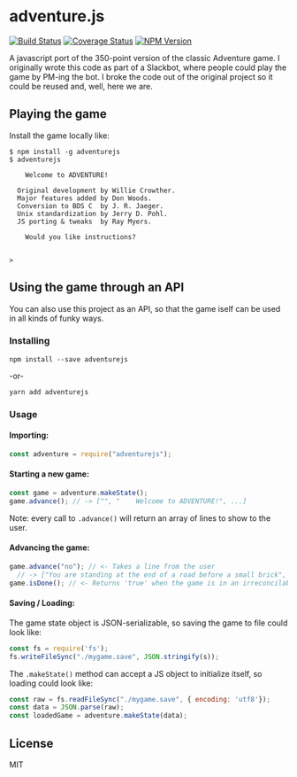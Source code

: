 # adventure.js

[![Build Status](https://travis-ci.org/raydog/adventure.js.svg?branch=master)](https://travis-ci.org/raydog/adventure.js) [![Coverage Status](https://coveralls.io/repos/github/raydog/adventure.js/badge.svg?branch=master)](https://coveralls.io/github/raydog/adventure.js?branch=master) [![NPM Version](https://img.shields.io/npm/v/adventurejs.svg)](https://www.npmjs.com/package/adventurejs)

A javascript port of the 350-point version of the classic Adventure game. I originally wrote this code as part of a Slackbot, where people could play the game by PM-ing the bot. I broke the code out of the original project so it could be reused and, well, here we are.

## Playing the game

Install the game locally like:

```
$ npm install -g adventurejs
$ adventurejs

    Welcome to ADVENTURE!

  Original development by Willie Crowther.
  Major features added by Don Woods.
  Conversion to BDS C  by J. R. Jaeger.
  Unix standardization by Jerry D. Pohl.
  JS porting & tweaks  by Ray Myers.

    Would you like instructions?


>
```

## Using the game through an API

You can also use this project as an API, so that the game iself can be used in all kinds of funky ways.

### Installing
`npm install --save adventurejs`

-or-

`yarn add adventurejs`

### Usage

#### Importing:
```javascript
const adventure = require("adventurejs");
```

#### Starting a new game:
```javascript
const game = adventure.makeState();
game.advance(); // -> ["", "    Welcome to ADVENTURE!", ...]
```

Note: every call to `.advance()` will return an array of lines to show to the user.

#### Advancing the game:
```javascript
game.advance("no"); // <- Takes a line from the user
  // -> ["You are standing at the end of a road before a small brick", ...]
game.isDone(); // <- Returns 'true' when the game is in an irreconcilable game-over state.
```

#### Saving / Loading:

The game state object is JSON-serializable, so saving the game to file could look like:
```javascript
const fs = require('fs');
fs.writeFileSync("./mygame.save", JSON.stringify(s));
```

The `.makeState()` method can accept a JS object to initialize itself, so loading could look like:

```javascript
const raw = fs.readFileSync("./mygame.save", { encoding: 'utf8'});
const data = JSON.parse(raw);
const loadedGame = adventure.makeState(data);
```

## License
MIT
